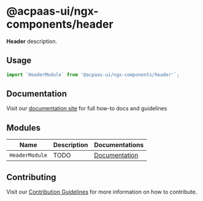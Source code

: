 # @acpaas-ui/ngx-components/header

**Header** description.

## Usage

```javascript
import `HeaderModule` from '@acpaas-ui/ngx-components/header'`;
```

## Documentation

Visit our [documentation site](https://acpaas-ui.digipolis.be/) for full how-to docs and guidelines

## Modules

| Name         | Description | Documentations |
| -----------  | ------ | -------------------------- |
| `HeaderModule` | TODO | [Documentation](./src/lib/header/README.md)

## Contributing

Visit our [Contribution Guidelines](./contribute.md) for more information on how to contribute.
